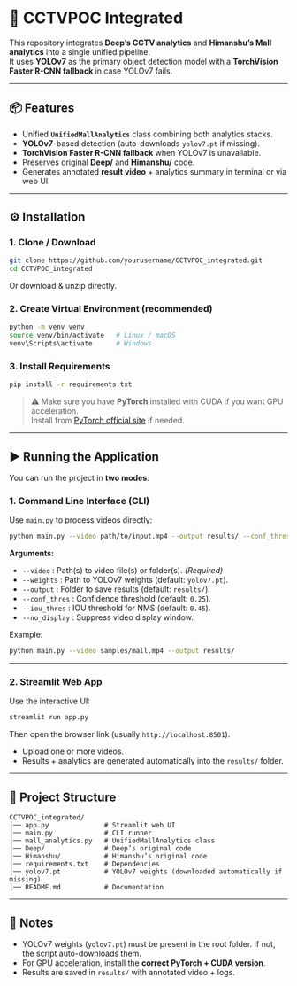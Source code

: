 # 🏬 CCTVPOC Integrated

This repository integrates **Deep’s CCTV analytics** and **Himanshu’s Mall analytics** into a single unified pipeline.  
It uses **YOLOv7** as the primary object detection model with a **TorchVision Faster R-CNN fallback** in case YOLOv7 fails.  

---

## 📦 Features
- Unified **`UnifiedMallAnalytics`** class combining both analytics stacks.  
- **YOLOv7**-based detection (auto-downloads `yolov7.pt` if missing).  
- **TorchVision Faster R-CNN fallback** when YOLOv7 is unavailable.  
- Preserves original **Deep/** and **Himanshu/** code.  
- Generates annotated **result video** + analytics summary in terminal or via web UI.  

---

## ⚙️ Installation

### 1. Clone / Download
```bash
git clone https://github.com/yourusername/CCTVPOC_integrated.git
cd CCTVPOC_integrated
```

Or download & unzip directly.

### 2. Create Virtual Environment (recommended)
```bash
python -m venv venv
source venv/bin/activate   # Linux / macOS
venv\Scripts\activate      # Windows
```

### 3. Install Requirements
```bash
pip install -r requirements.txt
```

> ⚠️ Make sure you have **PyTorch** installed with CUDA if you want GPU acceleration.  
Install from [PyTorch official site](https://pytorch.org/get-started/locally/) if needed.

---

## ▶️ Running the Application

You can run the project in **two modes**:

### 1. Command Line Interface (CLI)
Use `main.py` to process videos directly:
```bash
python main.py --video path/to/input.mp4 --output results/ --conf_thres 0.25 --iou_thres 0.45
```

**Arguments:**
- `--video` : Path(s) to video file(s) or folder(s). *(Required)*  
- `--weights` : Path to YOLOv7 weights (default: `yolov7.pt`).  
- `--output` : Folder to save results (default: `results/`).  
- `--conf_thres` : Confidence threshold (default: `0.25`).  
- `--iou_thres` : IOU threshold for NMS (default: `0.45`).  
- `--no_display` : Suppress video display window.  

Example:
```bash
python main.py --video samples/mall.mp4 --output results/
```

---

### 2. Streamlit Web App
Use the interactive UI:
```bash
streamlit run app.py
```

Then open the browser link (usually `http://localhost:8501`).  

- Upload one or more videos.  
- Results + analytics are generated automatically into the `results/` folder.  

---

## 🧰 Project Structure
```
CCTVPOC_integrated/
│── app.py              # Streamlit web UI
│── main.py             # CLI runner
│── mall_analytics.py   # UnifiedMallAnalytics class
│── Deep/               # Deep’s original code
│── Himanshu/           # Himanshu’s original code
│── requirements.txt    # Dependencies
│── yolov7.pt           # YOLOv7 weights (downloaded automatically if missing)
│── README.md           # Documentation
```

---

## 🔑 Notes
- YOLOv7 weights (`yolov7.pt`) must be present in the root folder. If not, the script auto-downloads them.  
- For GPU acceleration, install the **correct PyTorch + CUDA version**.  
- Results are saved in `results/` with annotated video + logs.  
